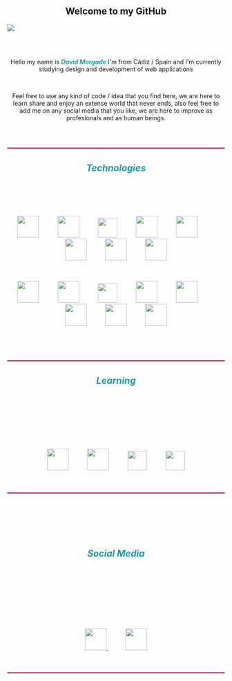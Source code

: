 <h2 align="center"><span>Welcome to my GitHub</span></h2>
<p ><img src="https://komarev.com/ghpvc/?username=DavidMorgade&color=219ca2"></p>
<br/>
<br/>



<p align="center">Hello my name is <span style="font-style:italic;font-weight:bold;color:#219ca2;">David Morgade</span> I'm from Cádiz / Spain and I'm currently studying design and development of web applications</p>

<br />

<p align="center">Feel free to use any kind of code / idea that you find here, we are here to learn share and enjoy an extense world that never ends, also feel free to add me on any social media that you like, we are here to improve as profesionals and as human beings.</p>

<br/>
<h2 style="color:#219ca2;font-weight:bold;font-style:italic;border-top:3px solid #c1496d;padding:2rem" align="center" >Technologies</h2>

<br/>


<br/>
<p align="center">
  <img src="https://user-images.githubusercontent.com/25181517/192158954-f88b5814-d510-4564-b285-dff7d6400dad.png" width="50">
  &nbsp;
  &nbsp;
  &nbsp;
  &nbsp;
  &nbsp;
  <img src="https://user-images.githubusercontent.com/25181517/183898674-75a4a1b1-f960-4ea9-abcb-637170a00a75.png" width="50">
  &nbsp;
  &nbsp;
  &nbsp;
  &nbsp;
  &nbsp;
  <img src="https://user-images.githubusercontent.com/25181517/192158956-48192682-23d5-4bfc-9dfb-6511ade346bc.png" width="45">
  &nbsp;
  &nbsp;
  &nbsp;
  &nbsp;
  &nbsp;
  <img src="https://user-images.githubusercontent.com/25181517/183898054-b3d693d4-dafb-4808-a509-bab54cf5de34.png" width="50">
    &nbsp;
  &nbsp;
  &nbsp;
  &nbsp;
  &nbsp;
  <img src="https://user-images.githubusercontent.com/25181517/117447155-6a868a00-af3d-11eb-9cfe-245df15c9f3f.png" width="50">
    &nbsp;
  &nbsp;
  &nbsp;
  &nbsp;
  &nbsp;
  <img src="https://user-images.githubusercontent.com/25181517/183897015-94a058a6-b86e-4e42-a37f-bf92061753e5.png" width="50">
    &nbsp;
  &nbsp;
  &nbsp;
  &nbsp;
  &nbsp;
  <img src="https://user-images.githubusercontent.com/25181517/183568594-85e280a7-0d7e-4d1a-9028-c8c2209e073c.png" width="50">
    &nbsp;
  &nbsp;
  &nbsp;
  &nbsp;
  &nbsp;
  <img src="https://user-images.githubusercontent.com/25181517/183859966-a3462d8d-1bc7-4880-b353-e2cbed900ed6.png" width="50">
  <br/>
</p >

<br/>

<p align="center">
  <img src="https://user-images.githubusercontent.com/25181517/192108372-f71d70ac-7ae6-4c0d-8395-51d8870c2ef0.png" width="50">
  &nbsp;
  &nbsp;
  &nbsp;
  &nbsp;
  &nbsp;
  <img src="https://user-images.githubusercontent.com/25181517/192108374-8da61ba1-99ec-41d7-80b8-fb2f7c0a4948.png" width="50">
  &nbsp;
  &nbsp;
  &nbsp;
  &nbsp;
  &nbsp;
  <img src="https://user-images.githubusercontent.com/25181517/192108891-d86b6220-e232-423a-bf5f-90903e6887c3.png" width="45">
  &nbsp;
  &nbsp;
  &nbsp;
  &nbsp;
  &nbsp;
  <img src="https://user-images.githubusercontent.com/25181517/192109061-e138ca71-337c-4019-8d42-4792fdaa7128.png" width="50">
    &nbsp;
  &nbsp;
  &nbsp;
  &nbsp;
  &nbsp;
  <img src="https://user-images.githubusercontent.com/25181517/189716855-2c69ca7a-5149-4647-936d-780610911353.png" width="50">
    &nbsp;
  &nbsp;
  &nbsp;
  &nbsp;
  &nbsp;
  <img src="https://user-images.githubusercontent.com/25181517/182884177-d48a8579-2cd0-447a-b9a6-ffc7cb02560e.png" width="50">
    &nbsp;
  &nbsp;
  &nbsp;
  &nbsp;
  &nbsp;
  <img src="https://user-images.githubusercontent.com/25181517/186884156-e63da389-f3e1-4dca-a6c1-d76e886ba22a.png" width="50">
    &nbsp;
  &nbsp;
  &nbsp;
  &nbsp;
  &nbsp;
  <img src="https://user-images.githubusercontent.com/25181517/121401671-49102800-c959-11eb-9f6f-74d49a5e1774.png" width="50">
  <br/>
</p>

<br/>

<br />

<h2 style="color:#219ca2;font-weight:bold;font-style:italic;border-top:3px solid #c1496d;padding:2rem;" align="center" >Learning</h2>
<br/>
<br/>
<p style="border-bottom: 3px solid #c1496d;padding:3rem" align="center">
  <img src="https://user-images.githubusercontent.com/25181517/121405384-444d7300-c95d-11eb-959f-913020d3bf90.png" width="50">
  &nbsp;
  &nbsp;
  &nbsp;
  &nbsp;
  &nbsp;
  <img src="https://user-images.githubusercontent.com/25181517/121405754-b4f48f80-c95d-11eb-8893-fc325bde617f.png" width="50">
  &nbsp;
  &nbsp;
  &nbsp;
  &nbsp;
  &nbsp;
  <img src="https://user-images.githubusercontent.com/25181517/183896128-ec99105a-ec1a-4d85-b08b-1aa1620b2046.png" width="45">
  &nbsp;
  &nbsp;
  &nbsp;
  &nbsp;
  &nbsp;
  <img src="https://user-images.githubusercontent.com/25181517/183890598-19a0ac2d-e88a-4005-a8df-1ee36782fde1.png" width="45">
  <br/>
</p>
<br/>
<br/>
<h2 style="color:#219ca2;font-weight:bold;font-style:italic;padding:3rem" align="center" >Social Media</h2>
<br/>
<br/>
<p style="border-bottom: 3px solid #c1496d;padding:3rem" align="center">
  <a href="https://twitter.com/MeSabeAgridulce" alt="twitter user">
   <img src="https://blog.hootsuite.com/wp-content/uploads/2018/09/Twitter_Logo_Blue-150x150.png" width="50">
  </a>
  &nbsp;
  &nbsp;
  &nbsp;
  &nbsp;
  &nbsp;
  <a href="https://www.linkedin.com/in/davidmorgade/" alt="LinkedIn user">
   <img src="https://blog-assets.hootsuite.com/wp-content/uploads/2018/09/In-2C-54px-R.png" width="50">
  </a> 
  <br/>
</p>
<br/>
<br/>
<br/>
<br/>
